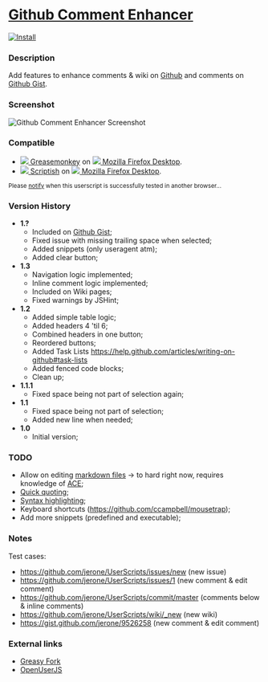 # [Github Comment Enhancer](https://github.com/jerone/UserScripts/tree/master/Github_Comment_Enhancer)

[![Install](https://raw.github.com/jerone/UserScripts/master/_resources/Install-button.jpg)](https://github.com/jerone/UserScripts/raw/master/Github_Comment_Enhancer/Github_Comment_Enhancer.user.js)

### Description

Add features to enhance comments & wiki on [Github](https://github.com) and comments on [Github Gist](https://gist.github.com).

### Screenshot

![Github Comment Enhancer Screenshot](https://github.com/jerone/UserScripts/raw/master/Github_Comment_Enhancer/screenshot.jpg)

### Compatible

* [![](https://raw.github.com/jerone/UserScripts/master/_resources/Greasemonkey.png) Greasemonkey](https://addons.mozilla.org/firefox/addon/greasemonkey/) on [![](https://raw.github.com/jerone/UserScripts/master/_resources/Firefox.png) Mozilla Firefox Desktop](http://www.mozilla.org/en-US/firefox/fx/#desktop).
* [![](https://raw.github.com/jerone/UserScripts/master/_resources/Scriptish.png) Scriptish](https://addons.mozilla.org/firefox/addon/scriptish/) on [![](https://raw.github.com/jerone/UserScripts/master/_resources/Firefox.png) Mozilla Firefox Desktop](http://www.mozilla.org/en-US/firefox/fx/#desktop).

<sub>Please [notify](https://github.com/jerone/UserScripts/issues/new?title=Userscript%20%3Cname%3E%20%28%3Cversion%3E%29%20also%20works%20in%20%3Cbrowser%3E%20on%20%3Cdesktop/device%3E) when this userscript is successfully tested in another browser...</sub>

### Version History

* **1.?**
    * Included on [Github Gist](https://gist.github.com);
    * Fixed issue with missing trailing space when selected; 
    * Added snippets (only useragent atm);
    * Added clear button;
* **1.3**
    * Navigation logic implemented;
    * Inline comment logic implemented;
    * Included on Wiki pages;
    * Fixed warnings by JSHint;
* **1.2**
    * Added simple table logic;
    * Added headers 4 'til 6;
    * Combined headers in one button;
    * Reordered buttons;
    * Added Task Lists https://help.github.com/articles/writing-on-github#task-lists
    * Added fenced code blocks;
    * Clean up;
* **1.1.1**
    * Fixed space being not part of selection again;
* **1.1**
    * Fixed space being not part of selection;
    * Added new line when needed;
* **1.0**
    * Initial version;

### TODO

- Allow on editing [markdown files](https://github.com/jerone/UserScripts/edit/master/README.md) -> to hard right now, requires knowledge of [ACE](https://github.com/ajaxorg/ace);
- [Quick quoting](https://help.github.com/articles/writing-on-github#quick-quoting);
- [Syntax highlighting](https://help.github.com/articles/github-flavored-markdown#syntax-highlighting);
- Keyboard shortcuts (https://github.com/ccampbell/mousetrap);
- Add more snippets (predefined and executable);

### Notes

Test cases:

- https://github.com/jerone/UserScripts/issues/new (new issue)
- https://github.com/jerone/UserScripts/issues/1 (new comment & edit comment)
- https://github.com/jerone/UserScripts/commit/master (comments below & inline comments)
- https://github.com/jerone/UserScripts/wiki/_new (new wiki)
- https://gist.github.com/jerone/9526258 (new comment & edit comment)

### External links

* [Greasy Fork](https://greasyfork.org/scripts/493-github-comment-enhancer)
* [OpenUserJS](https://openuserjs.org/scripts/jerone/httpsgithub.comjeroneUserScripts/Github_Comment_Enhancer)
